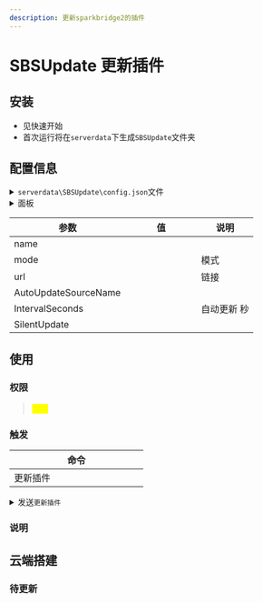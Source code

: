 ```yaml
---
description: 更新sparkbridge2的插件
---
```


# SBSUpdate 更新插件

## 安装

* 见快速开始
* 首次运行将在`serverdata`下生成`SBSUpdate`文件夹

## 配置信息

<details>

<summary><code>serverdata\SBSUpdate\config.json</code>文件</summary>

```json
{
    "Sources": [
        {
            "name": "官方源",
            "mode": "file",
            "url": "https://api.bcbcz.com/mc/SBSUpdate/"
        }
    ],
    "AutoUpdateSourceName": "官方源",
    "IntervalSeconds": 43200,
    "SilentUpdate": false
}
```

</details>

<details>

<summary>面板</summary>



</details>

<table><thead><tr><th width="189">参数</th><th width="109">值</th><th>说明</th></tr></thead><tbody><tr><td>name</td><td></td><td></td></tr><tr><td>mode</td><td></td><td>模式</td></tr><tr><td>url</td><td></td><td>链接</td></tr><tr><td>AutoUpdateSourceName</td><td></td><td></td></tr><tr><td>IntervalSeconds</td><td></td><td>自动更新 秒</td></tr><tr><td>SilentUpdate</td><td></td><td></td></tr></tbody></table>

## 使用

### 权限

> <mark style="color:yellow;">管理</mark>

### 触发

<table><thead><tr><th width="220">命令</th></tr></thead><tbody><tr><td>更新插件</td></tr></tbody></table>

<details>

<summary> 发送<code>更新插件</code></summary>

<mark style="color:blue;">检查更新完毕!!</mark>!

<mark style="color:blue;">检查更新完毕!!! 插件:test需要更新! 重启生效</mark>

</details>

### 说明



## 云端搭建

### 待更新
